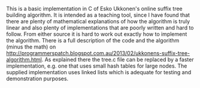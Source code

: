 This is a basic implementation in C of Esko Ukkonen's online suffix tree 
building algorithm. It is intended as a teaching tool, since I have 
found that there are plenty of mathematical explanations of how the 
algorithm is truly linear and also plenty of implementations that are 
poorly written and hard to follow. From either source it is hard to work 
out exactly how to implement the algorithm. There is a full description 
of the code and the algorithm (minus the math) on 
http://programmerspatch.blogspot.com.au/2013/02/ukkonens-suffix-tree-algorithm.html. 
As explained there the tree.c file can be replaced by a faster 
implementation, e.g. one that uses small hash tables for large nodes. 
The supplied implementation uses linked lists which is adequate for 
testing and demonstration purposes.
